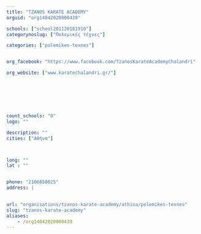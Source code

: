 ```yaml
---
title: "TZANOS KARATE ACADEMY"
orguid: "org14042020000439"

schools: ["school201120181910"]
categorynoslug: ["Πολεμικές τέχνες"]

categories: ["polemikes-texnes"]


org_facebook: "https://www.facebook.com/TzanosKarateAcademyChalandri"

org_website: ["www.karatechalandri.gr/"]







count_schools: "0"
logo: ""

description: ""
cities: ["Αθήνα"]



long: ""
lat : ""


phone: "2106858025"
address: |
    

url: "organisations/tzanos-karate-academy/athina/polemikes-texnes"
slug: "tzanos-karate-academy"
aliases:
    - /org14042020000439
---
```



